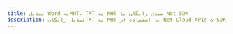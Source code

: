 ---title: تبدیل Word بهMHT، TXT به MHT مبدل رایگان یا Net SDKdescription: تبدیل رایگانTXT به MHT با استفاده از Net Cloud APIs & SDK. همچنین اسناد Microsoft Word و OpenOffice را در Cloud ایجاد، ویرایش و رندر کنید.---